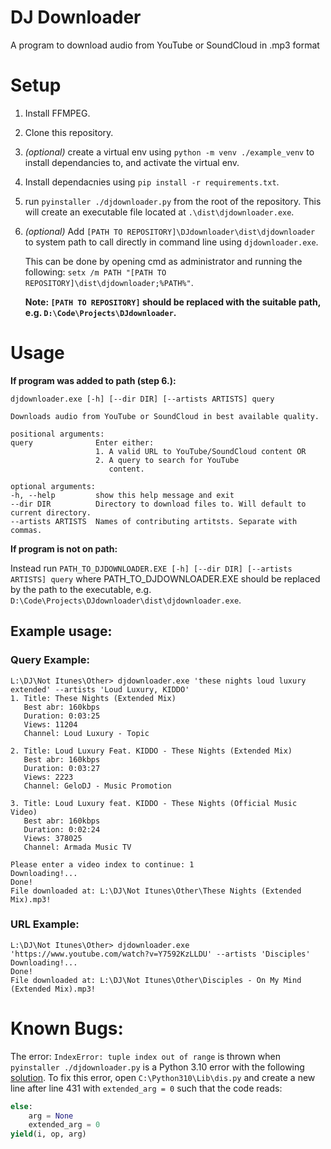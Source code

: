 # DJ Downloader

A program to download audio from YouTube or SoundCloud in .mp3 format

# Setup

1. Install FFMPEG.
2. Clone this repository.
3. *(optional)* create a virtual env using `python -m venv ./example_venv` to install dependancies to, and activate the virtual env.
4. Install dependacnies using `pip install -r requirements.txt`.
5. run `pyinstaller ./djdownloader.py` from the root of the repository. This will create an executable file located at `.\dist\djdownloader.exe`.
6. *(optional)* Add `[PATH TO REPOSITORY]\DJdownloader\dist\djdownloader` to system path to call directly in command line using `djdownloader.exe`.

    This can be done by opening cmd as administrator and running the following: `setx /m PATH "[PATH TO REPOSITORY]\dist\djdownloader;%PATH%"`.

    **Note: `[PATH TO REPOSITORY]` should be replaced with the suitable path, e.g. `D:\Code\Projects\DJdownloader`.**

# Usage
**If program was added to path (step 6.):**
```
djdownloader.exe [-h] [--dir DIR] [--artists ARTISTS] query

Downloads audio from YouTube or SoundCloud in best available quality.

positional arguments:
query              Enter either: 
                   1. A valid URL to YouTube/SoundCloud content OR 
                   2. A query to search for YouTube
                      content.

optional arguments:
-h, --help         show this help message and exit
--dir DIR          Directory to download files to. Will default to current directory.
--artists ARTISTS  Names of contributing artitsts. Separate with commas.
```

**If program is not on path:**

Instead run `PATH_TO_DJDOWNLOADER.EXE [-h] [--dir DIR] [--artists ARTISTS] query` 
where PATH_TO_DJDOWNLOADER.EXE should be replaced by the path to the executable, e.g. `D:\Code\Projects\DJdownloader\dist\djdownloader.exe`.

## Example usage:
### Query Example:

```
L:\DJ\Not Itunes\Other> djdownloader.exe 'these nights loud luxury extended' --artists 'Loud Luxury, KIDDO'
1. Title: These Nights (Extended Mix)
   Best abr: 160kbps
   Duration: 0:03:25
   Views: 11204
   Channel: Loud Luxury - Topic

2. Title: Loud Luxury Feat. KIDDO - These Nights (Extended Mix)
   Best abr: 160kbps
   Duration: 0:03:27
   Views: 2223
   Channel: GeloDJ - Music Promotion

3. Title: Loud Luxury feat. KIDDO - These Nights (Official Music Video)
   Best abr: 160kbps
   Duration: 0:02:24
   Views: 378025
   Channel: Armada Music TV

Please enter a video index to continue: 1
Downloading!...
Done!
File downloaded at: L:\DJ\Not Itunes\Other\These Nights (Extended Mix).mp3!
```

### URL Example:
```
L:\DJ\Not Itunes\Other> djdownloader.exe 'https://www.youtube.com/watch?v=Y7592KzLLDU' --artists 'Disciples'
Downloading!...
Done!
File downloaded at: L:\DJ\Not Itunes\Other\Disciples - On My Mind (Extended Mix).mp3!
```

# Known Bugs:
The error: `IndexError: tuple index out of range` is thrown when `pyinstaller ./djdownloader.py` is a Python 3.10 error with the following [solution](https://www.example.com).
To fix this error, open `C:\Python310\Lib\dis.py` and create a new line after line 431 with `extended_arg = 0` such that the code reads:

```py
else:
    arg = None
    extended_arg = 0
yield(i, op, arg)
```